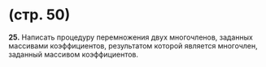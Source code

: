 # (стр. 50)
**25.** Написать процедуру перемножения двух многочленов, заданных массивами коэффициентов, результатом которой является многочлен, заданный массивом коэффициентов.
